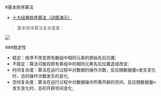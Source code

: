 #基本排序算法

- [十大经典排序算法（动图演示）](https://www.cnblogs.com/onepixel/articles/7674659.html)

> 基本排序算法复杂度表：

![](https://images2018.cnblogs.com/blog/849589/201804/849589-20180402133438219-1946132192.png)


###稳定性

- 稳定：排序不改变原有数组中相同元素的原始先后位置;
- 不稳定：算法可能将原有素组中的相同元素先后位置造成改变;
- 时间复杂度：算法在运行过程中对数据的操作次数，反应随数据量n发生变化时，总的操作次数发生的变化;
- 空间复杂度：算法在运行过程中对数据操作所需开辟的空间，反应随数据量n发生变化时，总的开辟空间变化;
